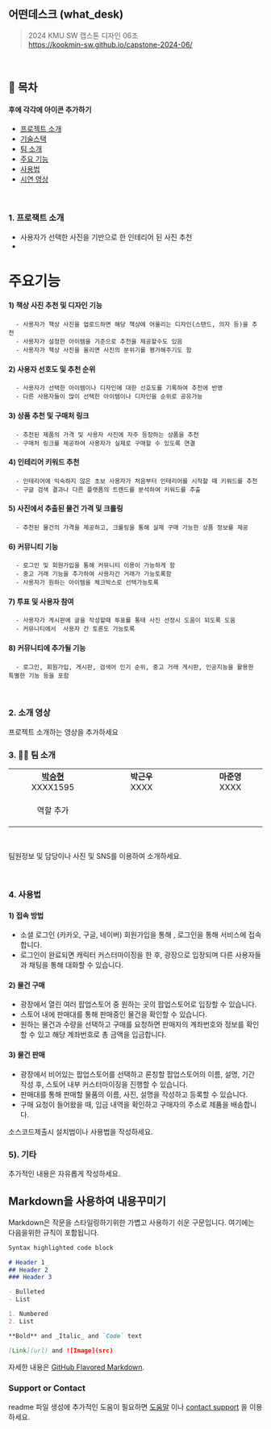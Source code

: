 ## 어떤데스크 (what_desk)

> 2024 KMU SW 캡스톤 디자인 06조  
> https://kookmin-sw.github.io/capstone-2024-06/

</br>

## 📔 목차

#### 후에 각각에 아이콘 추가하기
- [ 프로젝트 소개](#-프로젝트-소개)
- [ 기술스택](#%EF%B8%8F-기술스택)
- [ 팀 소개](#-팀-소개)
- [ 주요 기능](#-주요-기능)
- [ 사용법](#-사용법)
- [ 시연 영상](#-시연-영상)

</br>

### 1. 프로잭트 소개
- 사용자가 선택한 사진을 기반으로 한 인테리어 된 사진 추천
-
# 주요기능
  #### 1) 책상 사진 추천 및 디자인 기능
      - 사용자가 책상 사진을 업로드하면 해당 책상에 어울리는 디자인(스탠드, 의자 등)을 추천
      - 사용자가 설정한 아이템을 기준으로 추천을 제공할수도 있음
      - 사용자가 책상 사진을 올리면 사진의 분위기를 평가해주기도 함
  #### 2) 사용자 선호도 및 추천 순위
      - 사용자가 선택한 아이템이나 디자인에 대한 선호도를 기록하여 추천에 반영
      - 다른 사용자들이 많이 선택한 아이템이나 디자인을 순위로 공유가능
  #### 3) 상품 추천 및 구매처 링크
      - 추천된 제품의 가격 및 사용자 사진에 자주 등장하는 상품을 추천
      - 구매처 링크를 제공하여 사용자가 실제로 구매할 수 있도록 연결
  #### 4) 인테리어 키워드 추천
      - 인테리어에 익숙하지 않은 초보 사용자가 처음부터 인테리어를 시작할 때 키워드를 추천
      - 구글 검색 결과나 다른 플랫폼의 트렌드를 분석하여 키워드를 추출
  #### 5) 사진에서 추출된 물건 가격 및 크롤링
      - 추천된 물건의 가격을 제공하고, 크롤링을 통해 실제 구매 가능한 상품 정보를 제공
  #### 6) 커뮤니티 기능
      - 로그인 및 회원가입을 통해 커뮤니티 이용이 가능하게 함
      - 중고 거래 기능을 추가하여 사용자간 거래가 가능토록함
      - 사용자가 원하는 아이템을 체크박스로 선택가능토록
  #### 7) 투표 및 사용자 참여
      - 사용자가 게시판에 글을 작성할때 투표를 통태 사진 선정시 도움이 되도록 도움
      - 커뮤니티에서  사용자 간 토론도 가능토록
  #### 8) 커뮤니티에 추가될 기능
      - 로그인, 회원가입, 게시판, 검색어 인기 순위, 중고 거래 게시판, 인공지능을 활용한 특별한 기능 등을 포함

</br>

### 2. 소개 영상

프로젝트 소개하는 영상을 추가하세요

### 3. 👩‍💻 팀 소개

<table>
    <tr align="center">
        <td style="min-width: 160px;">
            <a href="https://github.com/gustmdqkr321">
              <b>박승현</b>
            </a>
            <br/>
              XXXX1595
        </td>
        <td style="min-width: 160px;">
              <b>박근우</b>
            </a>
            <br/>
              XXXX
        </td>
        <td style="min-width: 160px;">
              <b>마준영</b>
            </a> 
            <br/>
              XXXX
        </td>
        <td style="min-width: 160px;">
              <b>윤유진</b>
            </a> 
            <br/>
              XXXX
        </td>
                <td style="min-width: 160px;">
              <b>조한울</b>
            </a> 
            <br/>
              XXXX
        </td>
    </tr>
    <tr align="center">
        <td>
            역할 추가
        </td>
        <td>
        </td>
        <td>
        </td>
                <td>
        </td>
                <td>
                
        </td>
    </tr>
</table>

</br>

팀원정보 및 담당이나 사진 및 SNS를 이용하여 소개하세요.


</br>

### 4. 사용법

#### 1) 접속 방법

- 소셜 로그인 (카카오, 구글, 네이버) 회원가입을 통해 , 로그인을 통해 서비스에 접속합니다.
- 로그인이 완료되면 캐릭터 커스터마이징을 한 후, 광장으로 입장되며 다른 사용자들과 채팅을 통해 대화할 수 있습니다.

#### 2) 물건 구매

- 광장에서 열린 여러 팝업스토어 중 원하는 곳의 팝업스토어로 입장할 수 있습니다.
- 스토어 내에 판매대를 통해 판매중인 물건을 확인할 수 있습니다.
- 원하는 물건과 수량을 선택하고 구매를 요청하면 판매자의 계좌번호와 정보를 확인할 수 있고 해당 계좌번호로 총 금액을 입금합니다.

#### 3) 물건 판매

- 광장에서 비어있는 팝업스토어를 선택하고 론칭할 팝업스토어의 이름, 설명, 기간 작성 후, 스토어 내부 커스터마이징을 진행할 수 있습니다.
- 판매대를 통해 판매할 물품의 이름, 사진, 설명을 작성하고 등록할 수 있습니다.
- 구매 요청이 들어왔을 때, 입금 내역을 확인하고 구매자의 주소로 제품을 배송합니다.

소스코드제출시 설치법이나 사용법을 작성하세요.
</br>

### 5). 기타

추가적인 내용은 자유롭게 작성하세요.


## Markdown을 사용하여 내용꾸미기

Markdown은 작문을 스타일링하기위한 가볍고 사용하기 쉬운 구문입니다. 여기에는 다음을위한 규칙이 포함됩니다.

```markdown
Syntax highlighted code block

# Header 1
## Header 2
### Header 3

- Bulleted
- List

1. Numbered
2. List

**Bold** and _Italic_ and `Code` text

[Link](url) and ![Image](src)
```

자세한 내용은 [GitHub Flavored Markdown](https://guides.github.com/features/mastering-markdown/).

### Support or Contact

readme 파일 생성에 추가적인 도움이 필요하면 [도움말](https://help.github.com/articles/about-readmes/) 이나 [contact support](https://github.com/contact) 을 이용하세요.